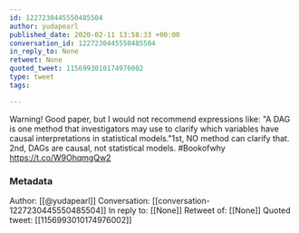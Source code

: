 ```yaml
---
id: 1227230445550485504
author: yudapearl
published_date: 2020-02-11 13:58:33 +00:00
conversation_id: 1227230445550485504
in_reply_to: None
retweet: None
quoted_tweet: 1156993010174976002
type: tweet
tags:

---
```


Warning! Good paper, but I would not recommend expressions like:
"A DAG is one method that investigators may use to clarify
which variables have causal interpretations in statistical
models."1st, NO method can clarify that. 2nd, DAGs are causal, not statistical models. #Bookofwhy https://t.co/W9OhqmgQw2

### Metadata

Author: [[@yudapearl]]
Conversation: [[conversation-1227230445550485504]]
In reply to: [[None]]
Retweet of: [[None]]
Quoted tweet: [[1156993010174976002]]
